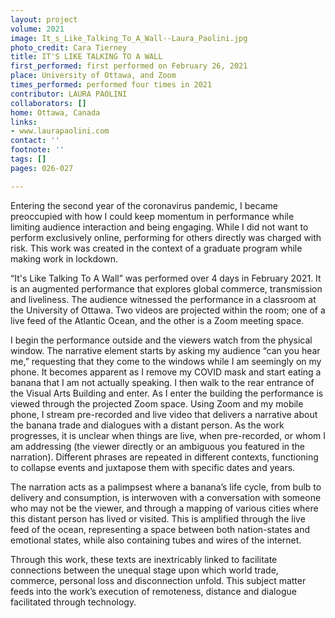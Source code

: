 ```yaml
---
layout: project
volume: 2021
image: It_s_Like_Talking_To_A_Wall--Laura_Paolini.jpg
photo_credit: Cara Tierney
title: IT'S LIKE TALKING TO A WALL
first_performed: first performed on February 26, 2021
place: University of Ottawa, and Zoom
times_performed: performed four times in 2021
contributor: LAURA PAOLINI
collaborators: []
home: Ottawa, Canada
links:
- www.laurapaolini.com
contact: ''
footnote: ''
tags: []
pages: 026-027

---
```


Entering the second year of the coronavirus pandemic, I became preoccupied with how I could keep momentum in performance while limiting audience interaction and being engaging. While I did not want to perform exclusively online, performing for others directly was charged with risk. This work was created in the context of a graduate program while making work in lockdown. 

“It's Like Talking To A Wall”  was performed over 4 days in February 2021. It is an augmented performance that explores global commerce, transmission and liveliness. The audience witnessed the performance in a classroom at the University of Ottawa. Two videos are projected within the room; one of a live feed of the Atlantic Ocean, and the other is a Zoom meeting space. 

I begin the performance outside and the viewers watch from the physical window. The narrative element starts by asking my audience “can you hear me,” requesting that they come to the windows while I am seemingly on my phone. It becomes apparent as I remove my COVID mask and start eating a banana that I am not actually speaking. I then walk to the rear entrance of the Visual Arts Building and enter. As I enter the building the performance is viewed through the projected Zoom space. Using Zoom and my mobile phone, I stream pre-recorded and live video that delivers a narrative about the banana trade and dialogues with a distant person. As the work progresses, it is unclear when things are live, when pre-recorded, or whom I am addressing (the viewer directly or an ambiguous you featured in the narration). Different phrases are repeated in different contexts, functioning to collapse events and juxtapose them with specific dates and years.

The narration acts as a palimpsest where a banana’s life cycle, from bulb to delivery and consumption, is interwoven with a conversation with someone who may not be the viewer, and through a mapping of various cities where this distant person has lived or visited. This is amplified through the live feed of the ocean, representing a space between both nation-states and emotional states, while also containing tubes and wires of the internet.

Through this work, these texts are inextricably linked to facilitate connections between the unequal stage upon which world trade, commerce, personal loss and disconnection unfold. This subject matter feeds into the work’s execution of remoteness, distance and dialogue facilitated through technology.

